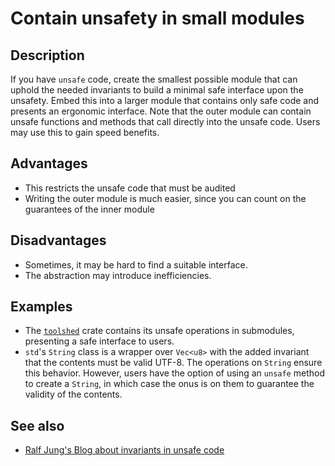 # Contain unsafety in small modules

## Description

If you have `unsafe` code, create the smallest possible module that can uphold
the needed invariants to build a minimal safe interface upon the unsafety. Embed
this into a larger module that contains only safe code and presents an ergonomic
interface. Note that the outer module can contain unsafe functions and methods
that call directly into the unsafe code. Users may use this to gain speed benefits.

## Advantages

* This restricts the unsafe code that must be audited
* Writing the outer module is much easier, since you can count on the guarantees
of the inner module

## Disadvantages

* Sometimes, it may be hard to find a suitable interface.
* The abstraction may introduce inefficiencies.

## Examples

* The [`toolshed`](https://docs.rs/toolshed) crate contains its unsafe operations
  in submodules, presenting a safe interface to users.
* `std`'s `String` class is a wrapper over `Vec<u8>` with the added invariant
that the contents must be valid UTF-8. The operations on `String` ensure this
behavior.
However, users have the option of using an `unsafe` method to create a `String`,
in which case the onus is on them to guarantee the validity of the contents.

## See also

* [Ralf Jung's Blog about invariants in unsafe code](https://www.ralfj.de/blog/2018/08/22/two-kinds-of-invariants.html)
